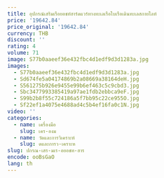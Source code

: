 ```yaml
---
title: อุปกรณ์เสริมเรือยอชท์ฮาร์ดแวร์ทางทะเลเรือใบเรือเดินทะเลสกายไลท์
price: '19642.84'
price_original: '19642.84'
currency: THB
discount: ''
rating: 4
volume: 71
image: S77b0aaeef36e432fbc4d1edf9d3d1283a.jpg
images:
  - S77b0aaeef36e432fbc4d1edf9d3d1283a.jpg
  - Sd674fe5a04174869b2a08669a38164deH.jpg
  - S561275b926e9455e99b6ef463c5c9cbd3.jpg
  - Sbc3477993385419a97ae1fdb2ebbca9eF.jpg
  - S99b2b8f55c724186a5f7bb95c22ce955O.jpg
  - Sf22ef1a4075e4688ad4c5b4ef16fa0c1N.jpg
video: ''
categories:
  - name: เครื่องมือ
    slug: เคร-องม
  - name: วัดและการวิเคราะห์
    slug: ดและการว-เคราะห
slug: ปกรณ-เสร-มเร-อยอชท-ฮาร
encode: ooBsGaO
lang: th
---
```

  